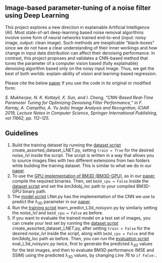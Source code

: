## Image-based parameter-tuning of a noise filter using Deep Learning

This project explores a new direction in explainable Artificial Intelligence (AI). Most state-of-art deep-learning based noise removal algorithms involve some form of neural networks trained end-to-end (input: noisy image, output: clean image). Such methods are inexplicable "black-boxes" since we do not have a clear understanding of their inner workings and how change in input data distribution can affect their denoising performance. In contrast, this project proposes and validates a CNN-based method that tunes the parameter of a computer vision based (fully explainable) denoising algorithm based only on the noisy input image. Thus, we get the best of both worlds: explain-ability of vision and learning-based regression.

Please cite the below [paper](https://doi.org/10.1007/978-3-030-27202-9_10) if you use the code in its original or modified form:

*S. Mukherjee, N. K. Kottayil, X. Sun, and I. Cheng, “CNN-Based Real-Time Parameter Tuning for Optimizing Denoising Filter Performance,” in F. Karray, A. Campilho, A. Yu (eds) Image Analysis and Recognition, ICIAR 2019, Lecture Notes in Computer Science, Springer International Publishing, vol 11662, pp. 112–125.*

## Guidelines

1. Build the training dataset by running the [dataset script](https://github.com/subhayanmukherjee/deeptune/blob/master/create_assorted_dataset_LNET.py) create_assorted_dataset_LNET.py, setting ```train = True``` for the desired *noise_lvl* inside the script. The script is written in a way that allows you to source images files with two different extensions from two folders while building the training dataset. This is similar to what we do in our [paper](https://doi.org/10.1007/978-3-030-27202-9_10).
2. To use the [GPU implementation of BM3D (BM3D-GPU)](https://github.com/DawyD/bm3d-gpu), as in our [paper](https://doi.org/10.1007/978-3-030-27202-9_10), compile the required binaries. Then, set ```bm3d_cpu = False``` inside the [dataset script](https://github.com/subhayanmukherjee/deeptune/blob/master/create_assorted_dataset_LNET.py) and set the *bm3dobj_loc* path to your compiled BM3D-GPU binary path.
3. The [model script](https://github.com/subhayanmukherjee/deeptune/blob/master/LNet.py) LNet.py has the implementation of the CNN we use to predict the &#955;<sub>3D</sub> parameter in our [paper](https://doi.org/10.1007/978-3-030-27202-9_10).
4. Run the [training script](https://github.com/subhayanmukherjee/deeptune/blob/master/learn_predict_L3d_noisysrc.py) learn_predict_L3d_noisysrc.py by similarly setting the *noise_lvl* and ```bm3d_cpu = False``` as before.
5. If you want to evaluate the trained model on a test set of images, you can create your test set by running the [dataset script](https://github.com/subhayanmukherjee/deeptune/blob/master/create_assorted_dataset_LNET.py) create_assorted_dataset_LNET.py, after setting ```train = False``` for the desired *noise_lvl* inside the script, along with ```bm3d_cpu = False``` and the *bm3dobj_loc* path as before. Then, you can run the [evaluation script](https://github.com/subhayanmukherjee/deeptune/blob/master/eval_L3d_noisysrc.py) eval_L3d_noisysrc.py *twice*, first to generate the predicted &#955;<sub>3D</sub> values for the test images, and then to evaluate BM3D performance (MSE and SSIM) using the predicted &#955;<sub>3D</sub> values, by changing *Line 76* to ```if False:```.

